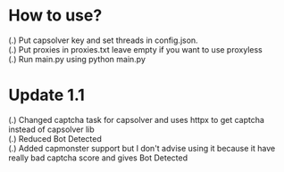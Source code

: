 
# How to use?

(.) Put capsolver key and set threads in config.json.\
(.) Put proxies in proxies.txt leave empty if you want to use proxyless\
(.) Run main.py using python main.py

# Update 1.1

(.) Changed captcha task for capsolver and uses httpx to get captcha instead of capsolver lib\
(.) Reduced Bot Detected\
(.) Added capmonster support but I don't advise using it because it have really bad captcha score and gives Bot Detected
